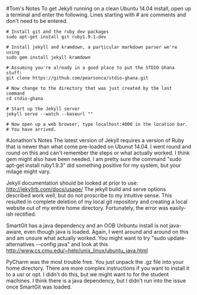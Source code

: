 #Tom's Notes
To get Jekyll running on a clean Ubuntu 14.04 install, open up a terminal and enter the following.  Lines starting with # are comments and don't need to be entered.
~~~
# Install git and the ruby dev packages
sudo apt-get install git ruby1.9.1-dev  

# Install jekyll and kramdown, a particular markdown parser we're using
sudo gem install jekyll kramdown  

# Assuming you're already in a good place to put the STDIO Ghana stuff:
git clone https://github.com/pearsonca/stdio-ghana.git  

# Now change to the directory that was just created by the last command
cd stdio-ghana  

# Start up the Jekyll server
jekyll serve --watch --baseurl ""  

# Now open up a web browser, type localhost:4000 in the location bar.
# You have arrived.
~~~

#Jonathon's Notes
The latest version of Jekyll requires a version of Ruby that is newer than what come pre-loaded on Ubunut 14.04.  I went round and round on this and can't remember the steps or what actually worked.  I think gem might also have been needed.  I am pretty sure the command "sudo apt-get install ruby1.9.3" did something positive for my system, but your milage might vary.

Jekyll documentation should be looked at prior to use: http://jekyllrb.com/docs/usage/ The jekyll build and serve options described work well, but do not proscribe to my intuitive sense.  This resulted in complete deletion of my local git repository and creating a local website out of my entire home directory.  Fortunately, the error was easily-ish rectified.

SmartGit has a java dependency and an OOB Unbuntu install is not java-aware, even though java is loaded.  Again, I went around and around on this and am unsure what actually worked.  You might want to try "sudo update-alternatives --config java"  and look at this http://www.cs.cmu.edu/~help/unix_linux/ubuntu_java.html

PyCharm was the most trouble free.  You just unpack the .gz file into your home directory.  There are more complex instructions if you want to install it to a usr or opt. I didn't do this, but we might want to for the student machines.  I think there is a java dependency, but I didn't run into the issue once SmartGit was loaded.
